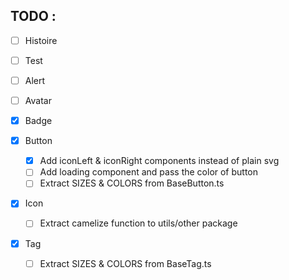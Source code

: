 ## TODO :

- [ ] Histoire
- [ ] Test

- [ ] Alert
- [ ] Avatar
- [x] Badge
- [x] Button
  - [x] Add iconLeft & iconRight components instead of plain svg
  - [ ] Add loading component and pass the color of button
  - [ ] Extract SIZES & COLORS from BaseButton.ts
- [x] Icon
  - [ ] Extract camelize function to utils/other package
- [x] Tag
  - [ ] Extract SIZES & COLORS from BaseTag.ts
